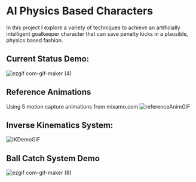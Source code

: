 # AI Physics Based Characters 
In this project I explore a variety of techniques to achieve an artificially intelligent goalkeeper character that can save penalty kicks in a plausible, physics based fashion.

## Current Status Demo:
![ezgif com-gif-maker (4)](https://user-images.githubusercontent.com/57908067/158062625-8c302530-6eda-4d56-b8f5-7796c6616a41.gif)

## Reference Animations
Using 5 motion capture animations from mixamo.com
![referenceAnimGIF](https://user-images.githubusercontent.com/57908067/159483595-fc093895-baf3-4c04-8876-ea3f0e8864e0.gif)


## Inverse Kinematics System:

![IKDemoGIF](https://user-images.githubusercontent.com/57908067/159479611-f5263e23-a4d4-4c28-9c3a-45fd527b69a8.gif)

## Ball Catch System Demo

![ezgif com-gif-maker (8)](https://user-images.githubusercontent.com/57908067/159479827-3b2186d3-5d72-4e28-be64-1a9414768a43.gif)
